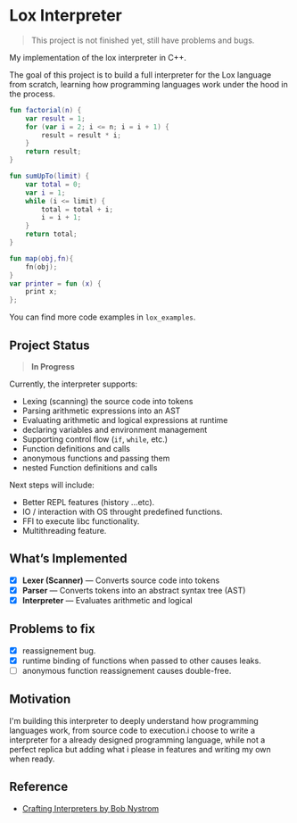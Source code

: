 # Lox Interpreter
> This project is not finished yet, still have problems and bugs.

My implementation of the lox interpreter in C++.

The goal of this project is to build a full interpreter for the Lox language from scratch, learning how programming languages work under the hood in the process.

```kotlin
fun factorial(n) {
    var result = 1;
    for (var i = 2; i <= n; i = i + 1) {
        result = result * i;
    }
    return result;
}

fun sumUpTo(limit) {
    var total = 0;
    var i = 1;
    while (i <= limit) {
        total = total + i;
        i = i + 1;
    }
    return total;
}

fun map(obj,fn){
    fn(obj);
}
var printer = fun (x) {
    print x;
};

```

You can find more code examples in `lox_examples`.

## Project Status

> **In Progress**

Currently, the interpreter supports:
- Lexing (scanning) the source code into tokens
- Parsing arithmetic expressions into an AST
- Evaluating arithmetic and logical expressions at runtime
- declaring variables and environment management
- Supporting control flow (`if`, `while`, etc.)
- Function definitions and calls
- anonymous functions and passing them
- nested Function definitions and calls

Next steps will include:

- Better REPL features (history ...etc).
- IO / interaction with OS throught predefined functions.
- FFI to execute libc functionality.
- Multithreading feature.

## What’s Implemented

- [x] **Lexer (Scanner)** — Converts source code into tokens
- [x] **Parser** — Converts tokens into an abstract syntax tree (AST)
- [x] **Interpreter** — Evaluates arithmetic and logical  

## Problems to fix 
- [X] reassignement bug.
- [X] runtime binding of functions when passed to other causes leaks.
- [ ] anonymous function reassignement causes double-free.

## Motivation

I'm building this interpreter to deeply understand how programming languages work, from source code to execution.i choose to write a interpreter for a already designed programming language, while not a perfect replica but adding what i please in features and writing my own when ready. 

## Reference

- [Crafting Interpreters by Bob Nystrom](https://craftinginterpreters.com/)
